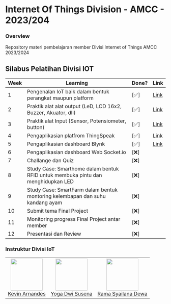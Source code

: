 # Internet Of Things Division - AMCC - 2023/204

### Overview

Repository materi pembelajaran member Divisi Internet of Things AMCC 2023/2024

## Silabus Pelatihan Divisi IOT

| Week | Learning                                                                         | Done? | Link                                                                                                           |
| ---- | -------------------------------------------------------------------------------- | ----- | -------------------------------------------------------------------------------------------------------------- |
| 1    | Pengenalan IoT baik dalam bentuk perangkat maupun platform                       | [✅]  | [Link](https://medium.com/amcc-amikom/exploring-the-world-of-microcontroller-1d217f346722)                     |
| 2    | Praktik alat alat output (LeD, LCD 16x2, Buzzer, Akuator, dll)                   | [✅]  | [Link](https://medium.com/amcc-amikom/output-stringing-with-led-16x2-lcd-buzzer-and-actuator-dd85866681cb)     |
| 3    | Praktik alat Input (Sensor, Potensiometer, button)                               | [✅]  | [Link]("https://medium.com/amcc-amikom/input-playing-with-button-potensiometer-and-sensor-69d3284b92e0")       |
| 4    | Pengaplikasian platfrom ThingSpeak                                               | [✅]  | [Link]("https://medium.com/amcc-amikom/thingspeak-menyelami-iot-dengan-platform-yang-terkoneksi-8459ce44160a") |
| 5    | Pengaplikasian dashboard Blynk                                                   | [✅]  | [Link]("https://medium.com/amcc-amikom/blynk-monitor-and-control-the-dashboard-using-blynk-c701cd8c9fe8")      |
| 6    | Pengaplikasian dashboard Web Socket.io                                           | [❌]  |                                                                                                                |
| 7    | Challange dan Quiz                                                               | [❌]  |                                                                                                                |
| 8    | Study Case: Smarthome dalam bentuk RFID untuk membuka pintu dan menghidupkan LED | [❌]  |                                                                                                                |
| 9    | Study Case: SmartFarm dalam bentuk montoring kelembapan dan suhu kandang ayam    | [❌]  |                                                                                                                |
| 10   | Submit tema Final Project                                                        | [❌]  |                                                                                                                |
| 11   | Monitoring progress Final Project antar member                                   | [❌]  |                                                                                                                |
| 12   | Presentasi dan Review                                                            | [❌]  |                                                                                                                |

### Instruktur Divisi IoT

<table>
  <tr>
    <td align="center"><a href="https://github.com/Vinzzztty"><img src="https://avatars.githubusercontent.com/u/83899571?v=4" width="100px;" alt=""/><br/>Kevin Arnandes</td>
    <td align="center"><a href="https://github.com/Yoga2003"><img src="https://avatars.githubusercontent.com/u/101611506?v=4" width="100px;" alt=""/><br/>Yoga Dwi Susena</td>
    <td align="center"><a href="#"><img src="https://avatars.githubusercontent.com/u/147998293?v=4" width="100px;" alt=""/><br/>Rama Syailana Dewa</td>

  </tr>
</table>
